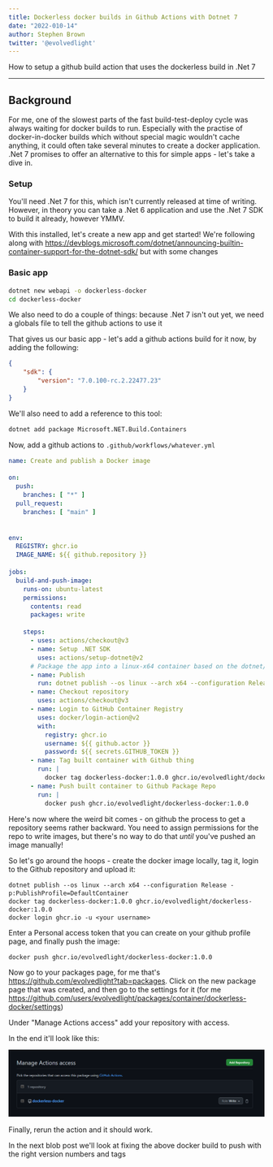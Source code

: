 ```yaml
---
title: Dockerless docker builds in Github Actions with Dotnet 7
date: "2022-010-14"
author: Stephen Brown
twitter: '@evolvedlight'
---
```


How to setup a github build action that uses the dockerless build in .Net 7

---

## Background

For me, one of the slowest parts of the fast build-test-deploy cycle was always waiting for docker builds to run. Especially with the practise of docker-in-docker builds which without special magic wouldn't cache anything, it could often take several minutes to create a docker application.
.Net 7 promises to offer an alternative to this for simple apps - let's take a dive in.

### Setup

You'll need .Net 7 for this, which isn't currently released at time of writing. However, in theory you can take a .Net 6 application and use the .Net 7 SDK to build it already, however YMMV.

With this installed, let's create a new app and get started! We're following along with https://devblogs.microsoft.com/dotnet/announcing-builtin-container-support-for-the-dotnet-sdk/ but with some changes

### Basic app

```bash
dotnet new webapi -o dockerless-docker
cd dockerless-docker
```

We also need to do a couple of things: because .Net 7 isn't out yet, we need a globals file to tell the github actions to use it

That gives us our basic app - let's add a github actions build for it now, by adding the following:
```json
{
    "sdk": {
        "version": "7.0.100-rc.2.22477.23"
    }
}
```

We'll also need to add a reference to this tool:
```bash
dotnet add package Microsoft.NET.Build.Containers
```

Now, add a github actions to ```.github/workflows/whatever.yml```

```yaml
name: Create and publish a Docker image

on:
  push:
    branches: [ "*" ]
  pull_request:
    branches: [ "main" ]


env:
  REGISTRY: ghcr.io
  IMAGE_NAME: ${{ github.repository }}

jobs:
  build-and-push-image:
    runs-on: ubuntu-latest
    permissions:
      contents: read
      packages: write

    steps:
      - uses: actions/checkout@v3
      - name: Setup .NET SDK
        uses: actions/setup-dotnet@v2
      # Package the app into a linux-x64 container based on the dotnet/aspnet image
      - name: Publish
        run: dotnet publish --os linux --arch x64 --configuration Release -p:PublishProfile=DefaultContainer
      - name: Checkout repository
        uses: actions/checkout@v3
      - name: Login to GitHub Container Registry
        uses: docker/login-action@v2
        with:
          registry: ghcr.io
          username: ${{ github.actor }}
          password: ${{ secrets.GITHUB_TOKEN }}
      - name: Tag built container with Github thing
        run: |
          docker tag dockerless-docker:1.0.0 ghcr.io/evolvedlight/dockerless-docker:1.0.0
      - name: Push built container to Github Package Repo
        run: |
          docker push ghcr.io/evolvedlight/dockerless-docker:1.0.0
```

Here's now where the weird bit comes - on github the process to get a repository seems rather backward. You need to assign permissions for the repo to write images, but there's no way to do that _until_ you've pushed an image manually!

So let's go around the hoops - create the docker image locally, tag it, login to the Github repository and upload it:

```
dotnet publish --os linux --arch x64 --configuration Release -p:PublishProfile=DefaultContainer
docker tag dockerless-docker:1.0.0 ghcr.io/evolvedlight/dockerless-docker:1.0.0
docker login ghcr.io -u <your username>
```

Enter a Personal access token that you can create on your github profile page, and finally push the image:

```
docker push ghcr.io/evolvedlight/dockerless-docker:1.0.0
```

Now go to your packages page, for me that's https://github.com/evolvedlight?tab=packages.
Click on the new package page that was created, and then go to the settings for it (for me https://github.com/users/evolvedlight/packages/container/dockerless-docker/settings)

Under "Manage Actions access" add your repository with access.

In the end it'll look like this:

![github permissions](./github_actions_permission.png)

Finally, rerun the action and it should work.

In the next blob post we'll look at fixing the above docker build to push with the right version numbers and tags